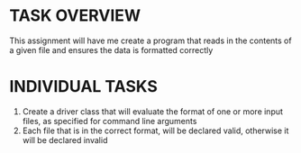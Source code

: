 # TASK OVERVIEW
This assignment will have me create a program that reads in the contents of a given file and ensures the data is formatted correctly

# INDIVIDUAL TASKS
1. Create a driver class that will evaluate the format of one or more input files,
as specified for command line arguments
1. Each file that is in the correct format, will be declared valid, otherwise it will be declared invalid